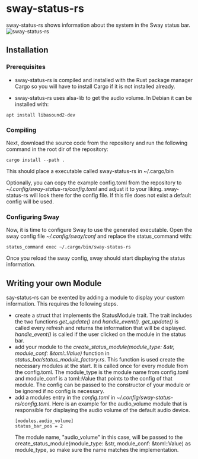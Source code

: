 

# sway-status-rs
sway-status-rs shows information about the system in the Sway status bar.
![sway-status-rs](https://github.com/kahlering/sway-status-rs/assets/22997384/8c72db80-85ee-42e5-be16-f54845604127)

## Installation
### Prerequisites
- sway-status-rs is compiled and installed with the Rust package manager Cargo so you will have to install Cargo if it is not installed already.

- sway-status-rs uses alsa-lib to get the audio volume. In Debian it can be installed with:
```
apt install libasound2-dev
```

### Compiling
Next, download the source code from the repository and run the following command in the root dir of the repository:
```
cargo install --path .
```
This should place a executable called sway-status-rs in ~/.cargo/bin

Optionally, you can copy the example config.toml from the repository to _~/.config/sway-status-rs/config.toml_ and adjust it to your liking. sway-status-rs will look there for the config file. If this file does not exist a default config will be used. 

### Configuring Sway
Now, it is time to configure Sway to use the generated executable. 
Open the sway config file _~/.config/sway/conf_ and replace the status_command with:
```
status_command exec ~/.cargo/bin/sway-status-rs
```
Once you reload the sway config, sway should start displaying the status information.


## Writing your own Module
say-status-rs can be exented by adding a module to display your custom information. This requires the following steps.
- create a struct that implements the StatusModule trait. The trait includes the two functions _get_update()_ and _handle_event()_.
  _get_update()_ is called every refresh and returns the information that will be displayed.
  _handle_event()_ is called if the user clicked on the module in the status bar.
- add your module to the _create_status_module(module_type: &str, module_conf: &toml::Value)_ function in _status_bar/status_module_factory.rs_. This function is used create the necessary modules at the start. It is called once for every module from the config.toml. The module_type is the module name from config.toml and module_conf is a toml::Value that points to the config of that module. The config can be passed to the constructor of your module or be ignored if no config is necessary.
- add a modules entry in the _config.toml_ in _~/.config/sway-status-rs/config.toml_.
  Here is an example for the audio_volume module that is responsible for displaying the audio volume of the default audio device.
  ```
  [modules.audio_volume]
  status_bar_pos = 2
  ```
  The module name, "audio_volume" in this case, will be passed to the create_status_module(module_type: &str, module_conf: &toml::Value) as module_type, so make sure the name matches the implementation.

